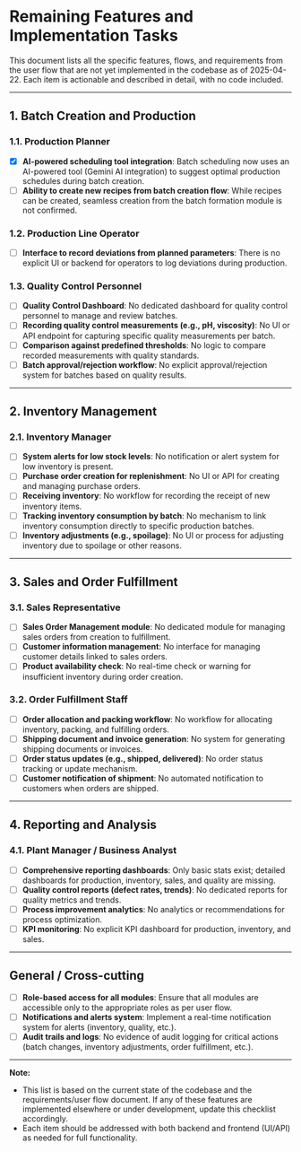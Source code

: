 # Remaining Features and Implementation Tasks

This document lists all the specific features, flows, and requirements from the user flow that are not yet implemented in the codebase as of 2025-04-22. Each item is actionable and described in detail, with no code included.

---

## 1. Batch Creation and Production
### 1.1. Production Planner
- [x] **AI-powered scheduling tool integration**: Batch scheduling now uses an AI-powered tool (Gemini AI integration) to suggest optimal production schedules during batch creation.
- [ ] **Ability to create new recipes from batch creation flow**: While recipes can be created, seamless creation from the batch formation module is not confirmed.

### 1.2. Production Line Operator
- [ ] **Interface to record deviations from planned parameters**: There is no explicit UI or backend for operators to log deviations during production.

### 1.3. Quality Control Personnel
- [ ] **Quality Control Dashboard**: No dedicated dashboard for quality control personnel to manage and review batches.
- [ ] **Recording quality control measurements (e.g., pH, viscosity)**: No UI or API endpoint for capturing specific quality measurements per batch.
- [ ] **Comparison against predefined thresholds**: No logic to compare recorded measurements with quality standards.
- [ ] **Batch approval/rejection workflow**: No explicit approval/rejection system for batches based on quality results.

---

## 2. Inventory Management
### 2.1. Inventory Manager
- [ ] **System alerts for low stock levels**: No notification or alert system for low inventory is present.
- [ ] **Purchase order creation for replenishment**: No UI or API for creating and managing purchase orders.
- [ ] **Receiving inventory**: No workflow for recording the receipt of new inventory items.
- [ ] **Tracking inventory consumption by batch**: No mechanism to link inventory consumption directly to specific production batches.
- [ ] **Inventory adjustments (e.g., spoilage)**: No UI or process for adjusting inventory due to spoilage or other reasons.

---

## 3. Sales and Order Fulfillment
### 3.1. Sales Representative
- [ ] **Sales Order Management module**: No dedicated module for managing sales orders from creation to fulfillment.
- [ ] **Customer information management**: No interface for managing customer details linked to sales orders.
- [ ] **Product availability check**: No real-time check or warning for insufficient inventory during order creation.

### 3.2. Order Fulfillment Staff
- [ ] **Order allocation and packing workflow**: No workflow for allocating inventory, packing, and fulfilling orders.
- [ ] **Shipping document and invoice generation**: No system for generating shipping documents or invoices.
- [ ] **Order status updates (e.g., shipped, delivered)**: No order status tracking or update mechanism.
- [ ] **Customer notification of shipment**: No automated notification to customers when orders are shipped.

---

## 4. Reporting and Analysis
### 4.1. Plant Manager / Business Analyst
- [ ] **Comprehensive reporting dashboards**: Only basic stats exist; detailed dashboards for production, inventory, sales, and quality are missing.
- [ ] **Quality control reports (defect rates, trends)**: No dedicated reports for quality metrics and trends.
- [ ] **Process improvement analytics**: No analytics or recommendations for process optimization.
- [ ] **KPI monitoring**: No explicit KPI dashboard for production, inventory, and sales.

---

## General / Cross-cutting
- [ ] **Role-based access for all modules**: Ensure that all modules are accessible only to the appropriate roles as per user flow.
- [ ] **Notifications and alerts system**: Implement a real-time notification system for alerts (inventory, quality, etc.).
- [ ] **Audit trails and logs**: No evidence of audit logging for critical actions (batch changes, inventory adjustments, order fulfillment, etc.).

---

**Note:**
- This list is based on the current state of the codebase and the requirements/user flow document. If any of these features are implemented elsewhere or under development, update this checklist accordingly.
- Each item should be addressed with both backend and frontend (UI/API) as needed for full functionality.
